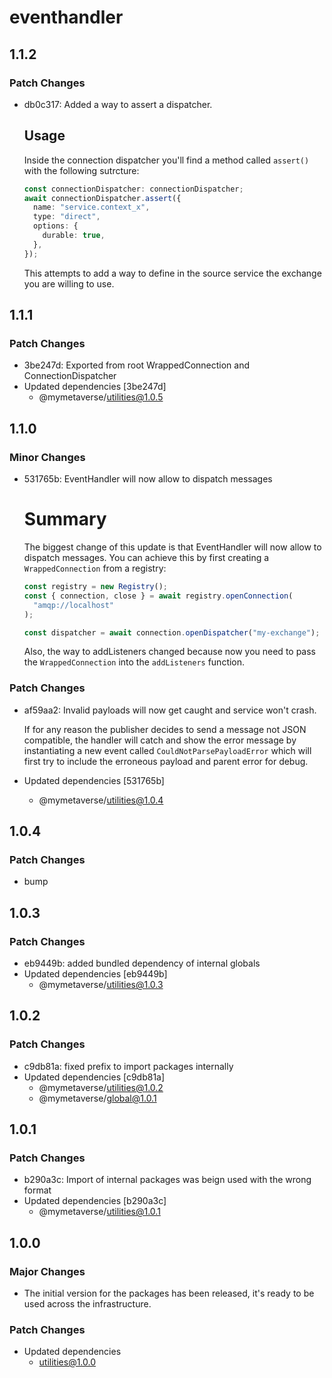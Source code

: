 # eventhandler

## 1.1.2

### Patch Changes

- db0c317: Added a way to assert a dispatcher.

  ## Usage

  Inside the connection dispatcher you'll find
  a method called `assert()` with the following
  sutrcture:

  ```typescript
  const connectionDispatcher: connectionDispatcher;
  await connectionDispatcher.assert({
    name: "service.context_x",
    type: "direct",
    options: {
      durable: true,
    },
  });
  ```

  This attempts to add a way to define in the
  source service the exchange you are willing
  to use.

## 1.1.1

### Patch Changes

- 3be247d: Exported from root WrappedConnection and ConnectionDispatcher
- Updated dependencies [3be247d]
  - @mymetaverse/utilities@1.0.5

## 1.1.0

### Minor Changes

- 531765b: EventHandler will now allow to dispatch messages

  # Summary

  The biggest change of this update is that EventHandler will now allow to dispatch messages.
  You can achieve this by first creating a `WrappedConnection` from a registry:

  ```typescript
  const registry = new Registry();
  const { connection, close } = await registry.openConnection(
    "amqp://localhost"
  );

  const dispatcher = await connection.openDispatcher("my-exchange");
  ```

  Also, the way to addListeners changed because now you need to pass the `WrappedConnection` into the `addListeners` function.

### Patch Changes

- af59aa2: Invalid payloads will now get caught and service won't crash.

  If for any reason the publisher decides to send a message not JSON compatible, the handler
  will catch and show the error message by instantiating a new event called `CouldNotParsePayloadError`
  which will first try to include the erroneous payload and parent error for debug.

- Updated dependencies [531765b]
  - @mymetaverse/utilities@1.0.4

## 1.0.4

### Patch Changes

- bump

## 1.0.3

### Patch Changes

- eb9449b: added bundled dependency of internal globals
- Updated dependencies [eb9449b]
  - @mymetaverse/utilities@1.0.3

## 1.0.2

### Patch Changes

- c9db81a: fixed prefix to import packages internally
- Updated dependencies [c9db81a]
  - @mymetaverse/utilities@1.0.2
  - @mymetaverse/global@1.0.1

## 1.0.1

### Patch Changes

- b290a3c: Import of internal packages was beign used with the wrong format
- Updated dependencies [b290a3c]
  - @mymetaverse/utilities@1.0.1

## 1.0.0

### Major Changes

- The initial version for the packages has been released, it's ready to be used across the infrastructure.

### Patch Changes

- Updated dependencies
  - utilities@1.0.0
